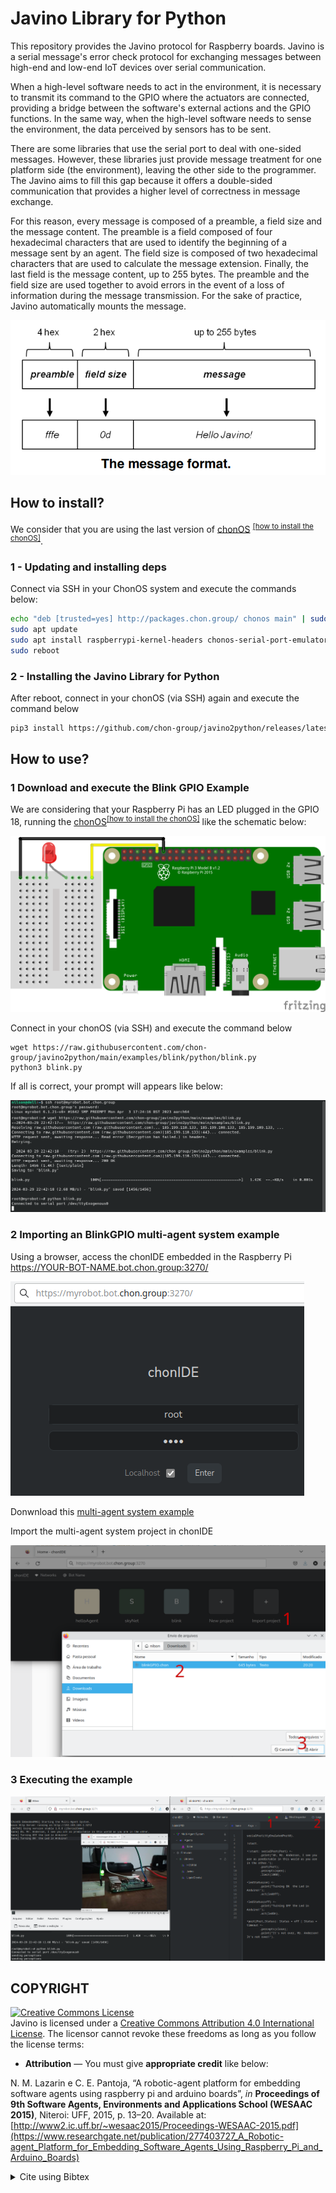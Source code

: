 # Javino Library for Python

This repository provides the Javino protocol for Raspberry boards. Javino is a serial message's error check protocol for exchanging messages between high-end and low-end IoT devices over serial communication.

When a high-level software needs to act in the environment, it is necessary to transmit its command to the GPIO where the actuators are connected, providing a bridge between the software's external actions and the GPIO functions. In the same way, when the high-level software needs to sense the environment, the data perceived by sensors has to be sent.

There are some libraries that use the serial port to deal with one-sided messages. However, these libraries just provide message treatment for one platform side (the environment), leaving the other side to the programmer. The Javino aims to fill this gap because it offers a double-sided communication that provides a higher level of correctness in message exchange.

For this reason, every message is composed of a preamble, a field size and the message content. The preamble is a field composed of four hexadecimal characters that are used to identify the beginning of a message sent by an agent. The field size is composed of two hexadecimal characters that are used to calculate the message extension. Finally, the last field is the message content, up to 255 bytes. The preamble and the field size are used together to avoid errors in the event of a loss of information during the message transmission. For the sake of practice, Javino automatically mounts the message.

![Javino Message Format](./doc/img/javino-message-format.png)

## How to install?
We consider that you are using the last version of [chonOS](https://chonos.sf.net/) <sup>[\[how to install the chonOS\]](https://docs.google.com/document/d/1vNFF5BW73UKxvOMUaiKSjbKSz3Kq5z7TSr4vD3TmAbM/edit?usp=sharing)</sup>.

### 1 - Updating and installing deps
Connect via SSH in your ChonOS system and execute the commands below:

```bash
echo "deb [trusted=yes] http://packages.chon.group/ chonos main" | sudo tee /etc/apt/sources.list.d/chonos.list
sudo apt update
sudo apt install raspberrypi-kernel-headers chonos-serial-port-emulator jason-cli javino python3-pip -y
sudo reboot
```

### 2 - Installing the Javino Library for Python
After reboot, connect in your chonOS (via SSH) again and execute the command below

```bash
pip3 install https://github.com/chon-group/javino2python/releases/latest/download/javino-0.1.5-py3-none-any.whl
```


## How to use?
### 1 Download and execute the Blink GPIO Example 
We are considering that your Raspberry Pi has an LED plugged in the GPIO 18, running the [chonOS](https://chonos.sf.net/)<sup>[\[how to install the chonOS\]](https://docs.google.com/document/d/1vNFF5BW73UKxvOMUaiKSjbKSz3Kq5z7TSr4vD3TmAbM/edit?usp=sharing)</sup> like the schematic below:

![Javino Message Format](./examples/blink/schematic/blink_bb.png)

Connect in your chonOS (via SSH) and execute the command below
```
wget https://raw.githubusercontent.com/chon-group/javino2python/main/examples/blink/python/blink.py
python3 blink.py 
```
If all is correct, your prompt will appears like below:

![Javino Message Format](./doc/img/download-blink-example.png)

### 2 Importing an BlinkGPIO multi-agent system example
Using a browser, access the chonIDE embedded in the Raspberry Pi https://YOUR-BOT-NAME.bot.chon.group:3270/

![Javino Message Format](./doc/img/chonIDE-login.png)

Donwnload this [multi-agent system example](https://raw.githubusercontent.com/chon-group/javino2python/main/examples/blink/multi-agentSystem/blinkGPIO.chon)

Import the multi-agent system project in chonIDE

![Javino Message Format](./doc/img/importing-project.png)

### 3 Executing the example

![Javino Message Format](./doc/img/executing.png)


## COPYRIGHT
<a rel="license" href="http://creativecommons.org/licenses/by/4.0/"><img alt="Creative Commons License" style="border-width:0" src="https://i.creativecommons.org/l/by/4.0/88x31.png" /></a><br />Javino is licensed under a <a rel="license" href="http://creativecommons.org/licenses/by/4.0/">Creative Commons Attribution 4.0 International License</a>. The licensor cannot revoke these freedoms as long as you follow the license terms:

* __Attribution__ — You must give __appropriate credit__ like below:

N. M. Lazarin e C. E. Pantoja, “A robotic-agent platform for embedding software agents using raspberry pi and arduino boards”, _in_ __Proceedings of 9th Software Agents, Environments and Applications School (WESAAC 2015)__, Niteroi: UFF, 2015, p. 13–20. Available at: [http://www2.ic.uff.br/~wesaac2015/Proceedings-WESAAC-2015.pdf](https://www.researchgate.net/publication/277403727_A_Robotic-agent_Platform_for_Embedding_Software_Agents_Using_Raspberry_Pi_and_Arduino_Boards)

<details>
<summary> Cite using Bibtex </summary>

```
@inproceedings{javino,
	address = {Niteroi - RJ},
	title = {A robotic-agent platform for embedding software agents using raspberry pi and arduino boards},
	url = {http://www2.ic.uff.br/~wesaac2015/Proceedings-WESAAC-2015.pdf},
	booktitle = {Proceedings of 9th Software Agents, Environments and Applications School (WESAAC 2015)},
	publisher = {UFF},
	author = {Lazarin, Nilson Mori and Pantoja, Carlos Eduardo},
	year = {2015},
	pages = {13--20},
	note = {ISSN: 2177-2096},
}
```
</details>
